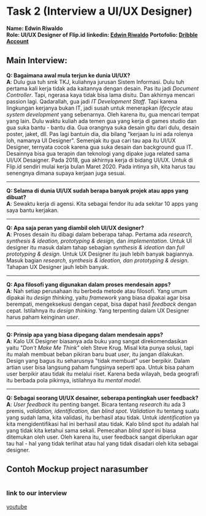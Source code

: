 # Task 2 (Interview a UI/UX Designer)<br>
**Name: Edwin Riwaldo <br>
Role: UI/UX Designer of Flip.id**
**linkedin: [Edwin Riwaldo](https://id.linkedin.com/in/edwin-riwaldo-7a1a68122?challengeId=AQHccPZFtS90KQAAAXTU6HsII8A4aqNhebBWolvvHV-s63vYiBvxkBJ2zzMit5cwqXne51WdW6IT8mZ1t0wV-qPhf9j_xgvdhg&submissionId=7de9cf55-b8f5-3816-b74a-b9bc6744035b)**
**Portofolio: [Dribble Account](https://dribbble.com/edriwaldo)**

## Main Interview:
 **Q: Bagaimana awal mula terjun ke dunia UI/UX?<br>
A**: Dulu gua tuh smk TKJ, kuliahnya jurusan Sistem Informasi. Dulu tuh pertama kali kerja tidak ada kaitannya dengan desain. Pas itu jadi *Document Controller*. Tapi, ngerasa kaya tidak bisa lama disitu. Dan akhirnya mencari passion lagi. Qadarallah, gua jadi *IT Development Staff*. Tapi karena lingkungan kerjanya bukan IT, jadi susah untuk menerapkan *lifecycle* atau *system development* yang sebenarnya. Oleh karena itu, gua mencari tempat yang lain. Dulu waktu kuliah ada temen gua yang kerja di games studio dan gua suka bantu - bantu dia. Gua orangnya suka desain gitu dari dulu, desain poster, jaket, dll. Pas lagi bantuin dia, dia bilang "kerjaan lu ini ada rolenya loh, namanya UI Designer". Semenjak itu gua cari tau apa itu UI/UX Designer, ternyata cocok karena gua suka desain dan background gua IT. Desainnya bisa gua terapin dan teknologi yang dipake juga related sama UI/UX Desaigner. Pada 2018, gua akhirnya kerja di bidang UI/UX. Untuk di Flip.id sendiri mulai kerja bulan Maret 2020. Pada intinya sih, kita harus tau senengnya dimana supaya kerjaan juga sesuai.
<hr>

**Q: Selama di dunia UI/UX sudah berapa banyak projek atau apps yang dibuat?<br>
A**: Sewaktu kerja di agensi. Kita sebagai fendor itu ada sekitar 10 apps yang saya bantu kerjakan.
<hr>

**Q: Apa saja peran yang diambil oleh UI/UX designer?<br>
A**: Proses desain itu dibagi dalam beberapa tahap. Pertama ada *research, synthesis & ideation, prototyping & design,* dan *implementation*. Untuk UI designer itu masuk dalam tahap sebagian *synthesis & ideation* dan *full prototyping & design*. Untuk UX Designer itu jauh lebih banyak bagiannya. Masuk bagian *research, synthesis & ideation, dan prototyping & design*. Tahapan UX Designer jauh lebih banyak.
<hr>

**Q: Apa filosofi yang digunakan dalam proses mendesain apps?<br>
A**: Nah setiap perusahaan itu berbeda metode atau filosofi. Yang umum dipakai itu *design thinking*, yaitu *framework* yang biasa dipakai agar bisa berempati, mengeksekusi dengan cepat, bisa dapat hasil *feedback* dengan cepat. Istilahnya itu *design thinking*. Yang terpenting dalam UX Designer harus paham keinginan *user*.
<hr>

**Q: Prinsip apa yang biasa dipegang dalam mendesain apps?<br>
A**: Kalo UX Designer biasanya ada buku yang sangat direkomendasikan yaitu *"Don't Make Me Think"* oleh Steve Krug. Misal kita punya solusi, tapi itu malah membuat beban pikiran baru buat *user*, itu jangan dilakukan. Design yang bagus itu seharusnya "tidak membuat" user berpikir. Dalam artian user bisa langsung paham fungsinya seperti apa. Untuk bisa paham user berpikir atau tidak itu melalui riset. Karena beda wilayah, beda geografi itu berbada pola pikirnya, istilahnya itu *mental model*.
<hr>

**Q: Sebagai seorang UI/UX desainer, seberapa pentingkah user feedback?<br>
A**: *User feedback* itu penting banget. Bicara tentang *research* itu ada 3 premis, *validation, identification,* dan *blind spot*. *Validation* itu tentang suatu yang sudah lama, kita validasi, itu berhasil atau tidak. Untuk *identification* ya kita mengidentifikasi hal ini berhasil atau tidak. Kalo blind spot itu adalah hal yang tidak kita ketahui sama sekali. Pemecahan *blind spot* ini biasa ditemukan oleh user. Oleh karena itu, user feedback sangat diperlukan agar tau hal - hal yang tidak terlihat atau hal yang tidak disadari oleh kita sebagai designer.

## Contoh Mockup project narasumber ##
<img src =''>

### link to our interview ###
[youtube](https://www.youtube.com/watch?v=APQJQc1q9KA&feature=youtu.be)
